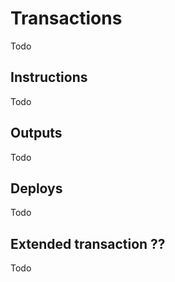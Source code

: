 # Transactions

Todo

## Instructions

Todo

## Outputs

Todo

## Deploys

Todo

## Extended transaction ??

Todo